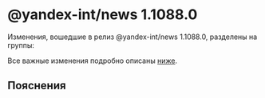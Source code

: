 # @yandex-int/news 1.1088.0

<!-- ЧЕЛОВЕЧЕСКОЕ ВСТУПЛЕНИЕ -->

Изменения, вошедшие в релиз @yandex-int/news 1.1088.0, разделены на группы:

Все важные изменения подробно описаны [ниже](#Пояснения).

## Пояснения

